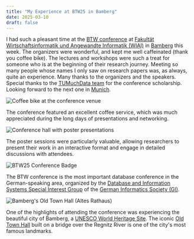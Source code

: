 ```yaml
---
title: "My Experience at BTW25 in Bamberg"
date: 2025-03-10
draft: false
---
```


I had such a pleasant time at the [BTW conference](https://btw2025.uni-bamberg.de/) at [Fakultät Wirtschaftsinformatik und Angewandte Informatik (WIAI)](https://www.uni-bamberg.de/en/wiai/) in [Bamberg](https://www.bamberg.info/en/) this week. The organizers were wonderful, and kept me well caffeinated (thank you coffee bike). The lectures and workshops were such a treat for someone who is at the beginning of their research journey. Meeting so many people whose names I only saw on research papers was, as always, quite an experience. Many thanks to the organizers and the speakers. Special thanks to the [TUMuchData team](https://www.cs.cit.tum.de/en/dasl/tumuchdata/) for the conference scholarship. Looking forward to the next one in [Munich](https://www.muenchen.de/en).

<!-- 
Note: Please save the shared images to the following paths to match the post:
1. Coffee bike image -> static/images/btw25/coffee-bike.jpg
2. Poster session image -> static/images/btw25/poster-session.jpg
3. Conference badge image -> static/images/btw25/conference-badge.jpg
4. Bamberg Old Town Hall image -> static/images/btw25/bamberg-old-town-hall.jpg
-->

![Coffee bike at the conference venue](/images/btw25/coffee-bike.jpg)

The conference featured an excellent coffee service, which was much appreciated during the long days of presentations and networking.

![Conference hall with poster presentations](/images/btw25/poster-session.jpg)

The poster sessions were particularly valuable, allowing researchers to present their work in an interactive format and engage in detailed discussions with attendees.

![BTW25 Conference Badge](/images/btw25/conference-badge.jpg)

The BTW conference is the most important database conference in the German-speaking area, organized by the [Database and Information Systems Special Interest Group](https://fg-dbs.gi.de/) of the [German Informatics Society (GI)](https://gi.de/).

![Bamberg's Old Town Hall (Altes Rathaus)](/images/btw25/bamberg-old-town-hall.jpg)

One of the highlights of attending the conference was experiencing the beautiful city of Bamberg, a [UNESCO World Heritage Site](https://whc.unesco.org/en/list/624/). The iconic [Old Town Hall](https://en.wikipedia.org/wiki/Bamberg_Rathaus) built on a bridge over the Regnitz River is one of the city's most famous landmarks.

